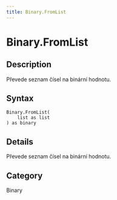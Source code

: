 ```yaml
---
title: Binary.FromList
---
```


# Binary.FromList


## Description

Převede seznam čísel na binární hodnotu.


## Syntax

```powerquery
Binary.FromList(
    list as list
) as binary
```


## Details

Převede seznam čísel na binární hodnotu.



## Category
Binary
